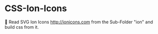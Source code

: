 # CSS-Ion-Icons
🦁 Read SVG Ion Icons http://ionicons.com  from the Sub-Folder "ion" and build css from it.
